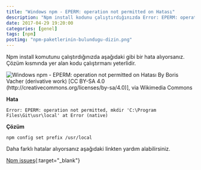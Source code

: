 ```yaml
---
title: "Windows npm - EPERM: operation not permitted on Hatası"
description: "Npm install kodunu çalıştırdığınızda Error: EPERM: operation not permitted, mkdir 'C:\Program Files\Git\usr\local' at Error (native) şekilde hatanın çözümü.."
date: 2017-04-29 19:20:00
categories: [genel]
tags: [npm]
postimg: "npm-paketlerinin-bulundugu-dizin.png"
---
```


Npm install komutunu çalıştırdığınızda aşağıdaki gibi bir hata alıyorsanız. Çözüm kısmında yer alan kodu çalıştırmanı yeterlidir. 

![Windows npm - EPERM: operation not permitted on Hatası By Boris Vacher (derivative work) [CC BY-SA 4.0 (http://creativecommons.org/licenses/by-sa/4.0)], via Wikimedia Commons](https://ahmetcadirci.com.tr/images/npm-paketlerinin-bulundugu-dizin.png "Windows npm - EPERM: operation not permitted on Hatası")


**Hata**

```
Error: EPERM: operation not permitted, mkdir 'C:\Program Files\Git\usr\local' at Error (native)
```

**Çözüm**

```
npm config set prefix /usr/local
```

Daha farklı hatalar alıyorsanız aşağıdaki linkten yardım alabilirsiniz.


[Npm issues](https://github.com/npm/npm/issues){:target="_blank"}